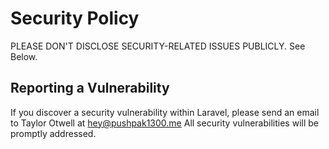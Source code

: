 # Security Policy

PLEASE DON'T DISCLOSE SECURITY-RELATED ISSUES PUBLICLY. See Below.
## Reporting a Vulnerability

If you discover a security vulnerability within Laravel, please send an email to Taylor Otwell at hey@pushpak1300.me All security vulnerabilities will be promptly addressed.
